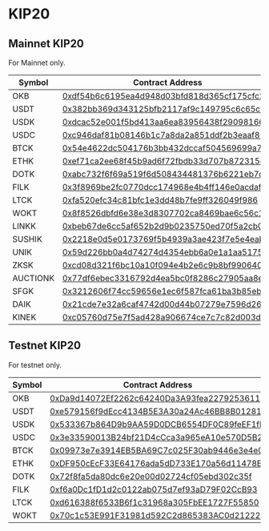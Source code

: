 # KIP20
## Mainnet KIP20

For Mainnet only.

|       Symbol       |    Contract Address   |    Decimals   |
|--------------------|-----------------------|-----------------------|
|        OKB         |    [0xdf54b6c6195ea4d948d03bfd818d365cf175cfc2](https://www.oklink.com/okexchain/address/0xdf54b6c6195ea4d948d03bfd818d365cf175cfc2)    |  18  |
|        USDT        |    [0x382bb369d343125bfb2117af9c149795c6c65c50](https://www.oklink.com/okexchain/address/0x382bb369d343125bfb2117af9c149795c6c65c50)    |  18  |
|        USDK        |    [0xdcac52e001f5bd413aa6ea83956438f29098166b](https://www.oklink.com/okexchain/address/0xdcac52e001f5bd413aa6ea83956438f29098166b)    |  18  |
|        USDC        |    [0xc946daf81b08146b1c7a8da2a851ddf2b3eaaf85](https://www.oklink.com/okexchain/address/0xc946daf81b08146b1c7a8da2a851ddf2b3eaaf85)    |  18  |
|        BTCK        |    [0x54e4622dc504176b3bb432dccaf504569699a7ff](https://www.oklink.com/okexchain/address/0x54e4622dc504176b3bb432dccaf504569699a7ff)    |  18  |
|        ETHK        |    [0xef71ca2ee68f45b9ad6f72fbdb33d707b872315c](https://www.oklink.com/okexchain/address/0xef71ca2ee68f45b9ad6f72fbdb33d707b872315c)    |  18  |
|        DOTK        |    [0xabc732f6f69a519f6d508434481376b6221eb7d5](https://www.oklink.com/okexchain/address/0xabc732f6f69a519f6d508434481376b6221eb7d5)    |  18  |
|        FILK        |    [0x3f8969be2fc0770dcc174968e4b4ff146e0acdaf](https://www.oklink.com/okexchain/address/0x3f8969be2fc0770dcc174968e4b4ff146e0acdaf)    |  18  |
|        LTCK        |    [0xfa520efc34c81bfc1e3dd48b7fe9ff326049f986](https://www.oklink.com/okexchain/address/0xfa520efc34c81bfc1e3dd48b7fe9ff326049f986)    |  18  |
|        WOKT        |    [0x8f8526dbfd6e38e3d8307702ca8469bae6c56c15](https://www.oklink.com/okexchain/address/0x8f8526dbfd6e38e3d8307702ca8469bae6c56c15)    |  18  |
|        LINKK        |    [0xbeb67de6cc5af652b2d9b0235750ed70f5a2cb0d](https://www.oklink.com/okexchain/address/0xbeb67de6cc5af652b2d9b0235750ed70f5a2cb0d)    |  18  |
|        SUSHIK       |    [0x2218e0d5e0173769f5b4939a3ae423f7e5e4eab7](https://www.oklink.com/okexchain/address/0x2218e0d5e0173769f5b4939a3ae423f7e5e4eab7)    |  18  |
|        UNIK        |    [0x59d226bb0a4d74274d4354ebb6a0e1a1aa5175b6](https://www.oklink.com/okexchain/address/0x59d226bb0a4d74274d4354ebb6a0e1a1aa5175b6)    |  18  |
|        ZKSK        |    [0xcd08d321f6bc10a10f094e4b2e6c9b8bf9906401](https://www.oklink.com/okexchain/address/0xcd08d321f6bc10a10f094e4b2e6c9b8bf9906401)    |  18  |
|        AUCTIONK     |    [0x77df6ebec3316792d4ea5bc0f8286c27905aa8e8](https://www.oklink.com/okexchain/address/0x77df6ebec3316792d4ea5bc0f8286c27905aa8e8)    |  18  |
|        SFGK        |    [0x3212606f74cc59656e1ec6f587fca61ba3b85eb0](https://www.oklink.com/okexchain/address/0x3212606f74cc59656e1ec6f587fca61ba3b85eb0)    |  18  |
|        DAIK     |    [0x21cde7e32a6caf4742d00d44b07279e7596d26b9](https://www.oklink.com/okexchain/address/0x21cde7e32a6caf4742d00d44b07279e7596d26b9)    |  18  |
|        KINEK        |    [0xc05760d75e7f5ad428a906674ce7c7c82d003d01](https://www.oklink.com/okexchain/address/0xc05760d75e7f5ad428a906674ce7c7c82d003d01)    |  18  |



## Testnet KIP20

For testnet only.

|       Symbol       |    Contract Address   |    Decimals   |
|--------------------|-----------------------|-----------------------|
|        OKB         |    [0xDa9d14072Ef2262c64240Da3A93fea2279253611](https://www.oklink.com/okexchain-test/address/0xDa9d14072Ef2262c64240Da3A93fea2279253611)    |  10  |
|        USDT        |    [0xe579156f9dEcc4134B5E3A30a24Ac46BB8B01281](https://www.oklink.com/okexchain-test/address/0xe579156f9dEcc4134B5E3A30a24Ac46BB8B01281)    |  10  |
|        USDK        |    [0x533367b864D9b9AA59D0DCB6554DF0C89feEF1fF](https://www.oklink.com/okexchain-test/address/0x533367b864D9b9AA59D0DCB6554DF0C89feEF1fF)    |  10  |
|        USDC        |    [0x3e33590013B24bf21D4cCca3a965eA10e570D5B2](https://www.oklink.com/okexchain-test/address/0x3e33590013B24bf21D4cCca3a965eA10e570D5B2)    |  10  |
|        BTCK        |    [0x09973e7e3914EB5BA69C7c025F30ab9446e3e4e0](https://www.oklink.com/okexchain-test/address/0x09973e7e3914EB5BA69C7c025F30ab9446e3e4e0)    |  10  |
|        ETHK        |    [0xDF950cEcF33E64176ada5dD733E170a56d11478E](https://www.oklink.com/okexchain-test/address/0xDF950cEcF33E64176ada5dD733E170a56d11478E)    |  10  |
|        DOTK        |    [0x72f8fa5da80dc6e20e00d02724cf05ebd302c35f](https://www.oklink.com/okexchain-test/address/0x72f8fa5da80dc6e20e00d02724cf05ebd302c35f)    |  10  |
|        FILK        |    [0xf6a0Dc1fD1d2c0122ab075d7ef93aD79F02CcB93](https://www.oklink.com/okexchain-test/address/0xf6a0Dc1fD1d2c0122ab075d7ef93aD79F02CcB93)    |  10  |
|        LTCK        |    [0xd616388f6533B6f1c31968a305FbEE1727F55850](https://www.oklink.com/okexchain-test/address/0xd616388f6533B6f1c31968a305FbEE1727F55850)    |  10  |
|        WOKT        |    [0x70c1c53E991F31981d592C2d865383AC0d212225](https://www.oklink.com/okexchain-test/address/0x70c1c53E991F31981d592C2d865383AC0d212225)    |  18  |
